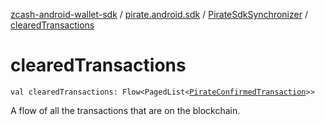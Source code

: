 [zcash-android-wallet-sdk](../../index.md) / [pirate.android.sdk](../index.md) / [PirateSdkSynchronizer](index.md) / [clearedTransactions](./cleared-transactions.md)

# clearedTransactions

`val clearedTransactions: Flow<PagedList<`[`PirateConfirmedTransaction`](../../pirate.android.sdk.db.entity/-confirmed-transaction/index.md)`>>`

A flow of all the transactions that are on the blockchain.

